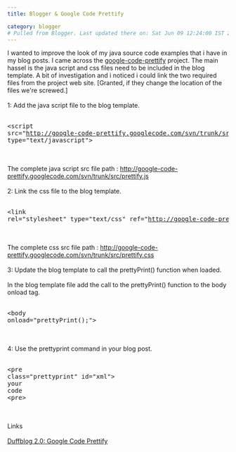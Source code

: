 ```yaml
---
title: Blogger & Google Code Prettify

category: blogger
# Pulled from Blogger. Last updated there on: Sat Jun 09 12:24:00 IST 2007
---
```

I wanted to improve the look of my java source code examples that i have in my blog posts. I came across the <a href="http://code.google.com/p/google-code-prettify">google-code-prettify</a> project. The main hassel is the java script and css files need to be included in the blog template. A bit of investigation and i noticed i could link the two required files from the project web site. [Granted, if they change the location of the files we're screwed.] <br /><br />1: Add the java script file to the blog template.<br /><br /><pre class="prettyprint" id="javascript">&lt;script src="http://google-code-prettify.googlecode.com/svn/trunk/src/prettify.js" type="text/javascript"><br /></pre><br /><br />The complete java script src file path : http://google-code-prettify.googlecode.com/svn/trunk/src/prettify.js <br /><br />2: Link the css file to the blog template.<br /><br /><pre class="prettyprint" id="javascript">&lt;link rel="stylesheet" type="text/css" ref="http://google-code-prettify.googlecode.com/svn/trunk/src/prettify.css"/><br /></pre><br /><br />The complete css src file path : http://google-code-prettify.googlecode.com/svn/trunk/src/prettify.css<br /><br />3: Update the blog template to call the prettyPrint() function when loaded.<br /><br />In the blog template file add the call to the prettyPrint() function to the body onload tag.<br /><br /><pre class="prettyprint" id="xml">&lt;body onload="prettyPrint();"></pre><br /><br />4: Use the prettyprint command in your blog post.<br /><br /><pre class="prettyprint" id="xml">&lt;pre class="prettyprint" id="xml"><br />your code<br />&lt;pre><br /></pre><br /><br />Links<br /><br /><a href="http://blog.dubh.org/2007/05/google-code-prettify.html">Duffblog 2.0: Google Code Prettify</a>
